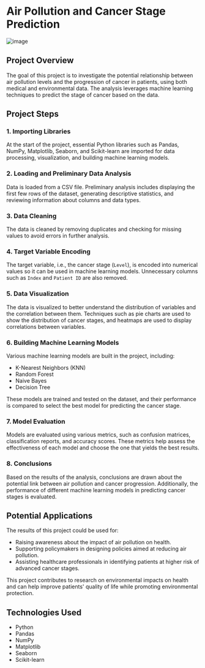 # Air Pollution and Cancer Stage Prediction

![image]([https://domf5oio6qrcr.cloudfront.net/medialibrary/10245/GettyImages-1098018152.jpg](https://cdn-assets-eu.frontify.com/s3/frontify-enterprise-files-eu/eyJvYXV0aCI6eyJjbGllbnRfaWQiOiJjbGllbnQtY2hkcnR4NWphaHV0Y2hsdiJ9LCJwYXRoIjoiaWhoLWhlYWx0aGNhcmUtYmVyaGFkXC9maWxlXC9TZDdSWHNVc296YU1OcDVUS1NGZS5qcGcifQ:ihh-healthcare-berhad:3UnWSiHh7OJoyloGUOWG64SKUTdKFnSx7sY5d1IrFN0?width=854&height=480&crop=fp&fp=0.5%2C0.5&fp_zoom=1))

## Project Overview

The goal of this project is to investigate the potential relationship between air pollution levels and the progression of cancer in patients, using both medical and environmental data. The analysis leverages machine learning techniques to predict the stage of cancer based on the data.

## Project Steps

### 1. Importing Libraries
At the start of the project, essential Python libraries such as Pandas, NumPy, Matplotlib, Seaborn, and Scikit-learn are imported for data processing, visualization, and building machine learning models.

### 2. Loading and Preliminary Data Analysis
Data is loaded from a CSV file. Preliminary analysis includes displaying the first few rows of the dataset, generating descriptive statistics, and reviewing information about columns and data types.

### 3. Data Cleaning
The data is cleaned by removing duplicates and checking for missing values to avoid errors in further analysis.

### 4. Target Variable Encoding
The target variable, i.e., the cancer stage (`Level`), is encoded into numerical values so it can be used in machine learning models. Unnecessary columns such as `Index` and `Patient ID` are also removed.

### 5. Data Visualization
The data is visualized to better understand the distribution of variables and the correlation between them. Techniques such as pie charts are used to show the distribution of cancer stages, and heatmaps are used to display correlations between variables.

### 6. Building Machine Learning Models
Various machine learning models are built in the project, including:

- K-Nearest Neighbors (KNN)
- Random Forest
- Naive Bayes
- Decision Tree

These models are trained and tested on the dataset, and their performance is compared to select the best model for predicting the cancer stage.

### 7. Model Evaluation
Models are evaluated using various metrics, such as confusion matrices, classification reports, and accuracy scores. These metrics help assess the effectiveness of each model and choose the one that yields the best results.

### 8. Conclusions
Based on the results of the analysis, conclusions are drawn about the potential link between air pollution and cancer progression. Additionally, the performance of different machine learning models in predicting cancer stages is evaluated.

## Potential Applications

The results of this project could be used for:

- Raising awareness about the impact of air pollution on health.
- Supporting policymakers in designing policies aimed at reducing air pollution.
- Assisting healthcare professionals in identifying patients at higher risk of advanced cancer stages.

This project contributes to research on environmental impacts on health and can help improve patients' quality of life while promoting environmental protection.

## Technologies Used

- Python
- Pandas
- NumPy
- Matplotlib
- Seaborn
- Scikit-learn
